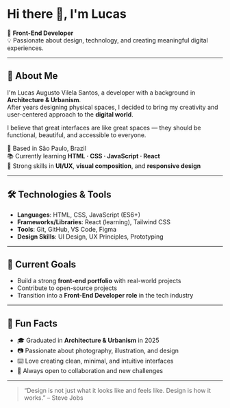 # Hi there 👋, I'm Lucas

🎯 **Front-End Developer**  
💡 Passionate about design, technology, and creating meaningful digital experiences.

---

## 🚀 About Me
I'm Lucas Augusto Vilela Santos, a developer with a background in **Architecture & Urbanism**.  
After years designing physical spaces, I decided to bring my creativity and user-centered approach to the **digital world**.

I believe that great interfaces are like great spaces — they should be functional, beautiful, and accessible to everyone.

📍 Based in São Paulo, Brazil  
📚 Currently learning **HTML · CSS · JavaScript · React**  
🎨 Strong skills in **UI/UX**, **visual composition**, and **responsive design**

---

## 🛠️ Technologies & Tools
- **Languages**: HTML, CSS, JavaScript (ES6+)
- **Frameworks/Libraries**: React (learning), Tailwind CSS
- **Tools**: Git, GitHub, VS Code, Figma
- **Design Skills**: UI Design, UX Principles, Prototyping

---

## 📌 Current Goals
- Build a strong **front-end portfolio** with real-world projects
- Contribute to open-source projects
- Transition into a **Front-End Developer role** in the tech industry

---

## 🌟 Fun Facts
- 🎓 Graduated in **Architecture & Urbanism** in 2025
- 📷 Passionate about photography, illustration, and design
- ⌨️ Love creating clean, minimal, and intuitive interfaces
- 💬 Always open to collaboration and new challenges

---

> “Design is not just what it looks like and feels like. Design is how it works.” – Steve Jobs

